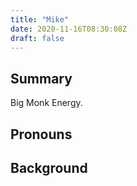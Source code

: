 ```yaml
---
title: "Mike"
date: 2020-11-16T08:30:08Z
draft: false
---
```


## Summary
Big Monk Energy.

## Pronouns

## Background
